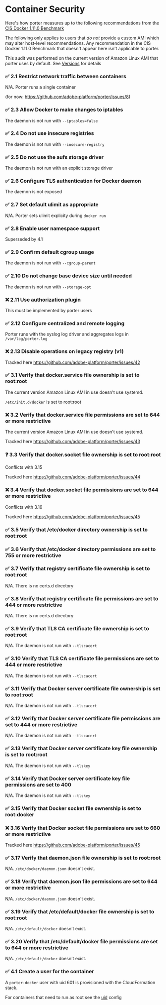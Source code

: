 Container Security
==================

Here's how porter measures up to the following recommendations from the
[CIS Docker 1.11.0 Benchmark](https://benchmarks.cisecurity.org/tools2/docker/CIS_Docker_1.11.0_Benchmark_v1.0.0.pdf)

The following only applies to users that _do not_ provide a custom AMI which may
alter host-level recommendations. Any recommendation in the CIS Docker 1.11.0
Benchmark that doesn't appear here isn't applicable to porter.

This audit was performed on the current version of Amazon Linux AMI that porter
uses by default. See [Versions](versions.md) for details

### :white_check_mark: 2.1 Restrict network traffic between containers

N/A. Porter runs a single container

(for now: https://github.com/adobe-platform/porter/issues/8)

### :white_check_mark: 2.3 Allow Docker to make changes to iptables

The daemon is not run with `--iptables=false`

### :white_check_mark: 2.4 Do not use insecure registries

The daemon is not run with `--insecure-registry`

### :white_check_mark: 2.5 Do not use the aufs storage driver

The daemon is not run with an explicit storage driver

### :white_check_mark: 2.6 Configure TLS authentication for Docker daemon

The daemon is not exposed

### :white_check_mark: 2.7 Set default ulimit as appropriate

N/A. Porter sets ulimit explicity during `docker run`

### :white_check_mark: 2.8 Enable user namespace support

Superseded by 4.1

### :white_check_mark: 2.9 Confirm default cgroup usage

The daemon is not run with `--cgroup-parent`

### :white_check_mark: 2.10 Do not change base device size until needed

The daemon is not run with `--storage-opt`

### :x: 2.11 Use authorization plugin

This must be implemented by porter users

### :white_check_mark: 2.12 Configure centralized and remote logging

Porter runs with the syslog log driver and aggregates logs in `/var/log/porter.log`

### :x: 2.13 Disable operations on legacy registry (v1)

Tracked here https://github.com/adobe-platform/porter/issues/42

### :white_check_mark: 3.1 Verify that docker.service file ownership is set to root:root

The current version Amazon Linux AMI in use doesn't use systemd.

`/etc/init.d/docker` is set to root:root

### :x: 3.2 Verify that docker.service file permissions are set to 644 or more restrictive

The current version Amazon Linux AMI in use doesn't use systemd.

Tracked here https://github.com/adobe-platform/porter/issues/43

### :question: 3.3 Verify that docker.socket file ownership is set to root:root

Conflicts with 3.15

Tracked here https://github.com/adobe-platform/porter/issues/44

### :x: 3.4 Verify that docker.socket file permissions are set to 644 or more restrictive

Conflicts with 3.16

Tracked here https://github.com/adobe-platform/porter/issues/45

### :white_check_mark: 3.5 Verify that /etc/docker directory ownership is set to root:root

### :white_check_mark: 3.6 Verify that /etc/docker directory permissions are set to 755 or more restrictive

### :white_check_mark: 3.7 Verify that registry certificate file ownership is set to root:root

N/A. There is no certs.d directory

### :white_check_mark: 3.8 Verify that registry certificate file permissions are set to 444 or more restrictive

N/A. There is no certs.d directory

### :white_check_mark: 3.9 Verify that TLS CA certificate file ownership is set to root:root

N/A. The daemon is not run with `--tlscacert`

### :white_check_mark: 3.10 Verify that TLS CA certificate file permissions are set to 444 or more restrictive

N/A. The daemon is not run with `--tlscacert`

### :white_check_mark: 3.11 Verify that Docker server certificate file ownership is set to root:root

N/A. The daemon is not run with `--tlscacert`

### :white_check_mark: 3.12 Verify that Docker server certificate file permissions are set to 444 or more restrictive

N/A. The daemon is not run with `--tlscacert`

### :white_check_mark: 3.13 Verify that Docker server certificate key file ownership is set to root:root

N/A. The daemon is not run with `--tlskey`

### :white_check_mark: 3.14 Verify that Docker server certificate key file permissions are set to 400

N/A. The daemon is not run with `--tlskey`

### :white_check_mark: 3.15 Verify that Docker socket file ownership is set to root:docker

### :x: 3.16 Verify that Docker socket file permissions are set to 660 or more restrictive

Tracked here https://github.com/adobe-platform/porter/issues/45

### :white_check_mark: 3.17 Verify that daemon.json file ownership is set to root:root

N/A. `/etc/docker/daemon.json` doesn't exist.

### :white_check_mark: 3.18 Verify that daemon.json file permissions are set to 644 or more restrictive

N/A. `/etc/docker/daemon.json` doesn't exist.

### :white_check_mark: 3.19 Verify that /etc/default/docker file ownership is set to root:root

N/A. `/etc/default/docker` doesn't exist.

### :white_check_mark: 3.20 Verify that /etc/default/docker file permissions are set to 644 or more restrictive

N/A. `/etc/default/docker` doesn't exist.

### :white_check_mark: 4.1 Create a user for the container

A `porter-docker` user with uid 601 is provisioned with the CloudFormation stack.

For containers that need to run as root see the [uid](config-reference.md#uid) config
